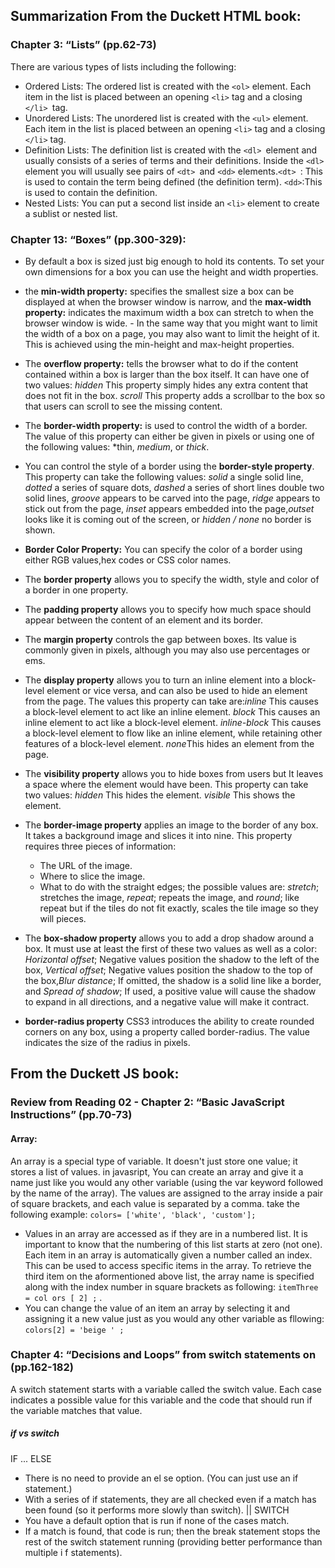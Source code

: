 ##  Summarization From the Duckett HTML book:

### Chapter 3: “Lists” (pp.62-73)
There are various types of lists including the following:  
- Ordered Lists:  The ordered list is created with the `<ol>` element. Each item in the list is placed between an opening `<li>` tag and a closing `</li> `tag. 
- Unordered Lists: The unordered list is created with the `<ul>` element. Each item in the list is placed between an opening `<li>` tag and a closing `</li>` tag.
- Definition Lists: The definition list is created with the `<dl> `element and usually consists of a series of terms and
their definitions. Inside the `<dl>` element you will usually see pairs of `<dt> `and `<dd>` elements.`<dt> `: This is used to contain the term being defined (the definition term). `<dd>`:This is used to contain the definition.
- Nested Lists: You can put a second list inside  an `<li>` element to create a sublist or nested list.

### Chapter 13: “Boxes” (pp.300-329):
- By default a box is sized just big enough to hold its contents. To set your own dimensions for a box you can use the height and width properties.
- the **min-width property:** specifies the smallest size a box can be displayed at when the browser window is narrow, and the **max-width property:** indicates the maximum width a box can stretch to when the browser window is wide. - In the same way that you might want to limit the width of a box on a page, you may also want to limit the height of it. This is achieved using the min-height and max-height properties.
- The **overflow property:** tells the browser what to do if the content contained within a box is larger than the box itself. It can have one of two values: *hidden* This property simply hides any extra content that does not fit in
the box. *scroll* This property adds a scrollbar to the box so that users can scroll to see the missing content.
- The **border-width property:** is used to control the width of a border. The value of this property can either be given in pixels or using one of the following values: *thin, *medium*, or *thick*.
- You can control the style of a border using the **border-style property**. This property can take the following values:
*solid* a single solid line, *dotted* a series of square dots, *dashed* a series of short lines double two solid lines,  *groove* appears to be carved into the page, *ridge* appears to stick out from the page, *inset* appears embedded into
the page,*outset* looks like it is coming out of the screen, or *hidden / none* no border is shown.  
- **Border Color Property:** You can specify the color of a border using either RGB values,hex codes or CSS color names.
- The **border property** allows you to specify the width, style and color of a border in one property.
- The **padding property** allows you to specify how much space should appear between the content of an element and its
border.
- The **margin property** controls the gap between boxes. Its value is commonly given in pixels, although you may also use
percentages or ems.
- The **display property** allows you to turn an inline element into a block-level element or vice versa, and can also be used to hide an element from the page. The values this property can take are:*inline* This causes a block-level
element to act like an inline element. *block* This causes an inline element to act like a block-level element.
*inline-block* This causes a block-level element to flow like an inline element, while retaining other
features of a block-level element. *none*This hides an element from the page.
- The **visibility property** allows you to hide boxes from users but It leaves a space where the element would have been.
This property can take two values: *hidden* This hides the element. *visible* This shows the element.
- The **border-image property** applies an image to the border of any box. It takes a background image and slices it into nine. This property requires three pieces of information:
    - The URL of the image.
    - Where to slice the image.
    - What to do with the straight edges; the possible values are: *stretch*; stretches the image, *repeat*; repeats the image, and *round*; like repeat but if the tiles do not fit exactly, scales the tile image so they will pieces.

- The **box-shadow property** allows you to add a drop shadow around a box. It must use at least the first of these two
values as well as a color: *Horizontal offset*; Negative values position the shadow to the left of the box, *Vertical offset*; Negative values position the shadow to the top of the box,*Blur distance*; If omitted, the shadow is a solid
line like a border, and *Spread of shadow*; If used, a positive value will cause the shadow to expand in all directions, and a negative value will make it contract.
- **border-radius property** CSS3 introduces the ability to create rounded corners on any box, using a property called
border-radius. The value indicates the size of the radius in pixels.

## From the Duckett JS book:

### Review from Reading 02 - Chapter 2: “Basic JavaScript Instructions” (pp.70-73)
#### Array: 
An array is a special type of variable. It doesn't just store one value; it stores a list of values. in javasript, You can create an array and give it a name just like you would any other variable (using the var keyword followed by the name of the array). The values are assigned to the array inside a pair of square brackets, and each value is separated by a comma. take the following example: `colors= ['white', 'black', 'custom'];`
- Values in an array are accessed as if they are in a numbered list. It is important to know that the numbering of this list starts at zero (not one). Each item in an array is automatically given a number called an index. This can be used
to access specific items in the array. To retrieve the third item on the aformentioned above list, the array name is specified along with the index number in square brackets as following: `itemThree = col ors [ 2] ;` .
- You can change the value of an item an array by selecting it and assigning it a new value just as you would any other variable as fllowing: `colors[2] = 'beige ' ;`
 
### Chapter 4: “Decisions and Loops” from switch statements on (pp.162-182)
A switch statement starts with a variable called the switch value. Each case indicates a possible value for this variable and the code that should run if the variable matches that value.
##### if vs switch

IF ... ELSE
- There is no need to provide an el se
option. (You can just use an if
statement.)
- With a series of if statements, they are
all checked even if a match has been found
(so it performs more slowly than switch).
||
SWITCH
- You have a default option that is run if
none of the cases match.
- If a match is found, that code is run; then
the break statement stops the rest of
the switch statement running (providing
better performance than multiple i f
statements).
